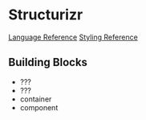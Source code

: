 # Structurizr

[Language Reference](https://github.com/structurizr/dsl/blob/master/docs/language-reference.md)
[Styling Reference](https://structurizr.com/help/notation)
## Building Blocks

- ???
- ???
- container
- component


